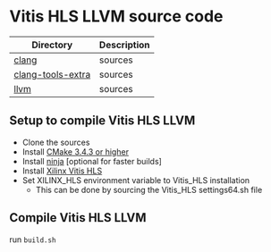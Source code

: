# Vitis HLS LLVM source code

Directory            | Description      
---------------------|------------------
[clang](clang) | sources
[clang-tools-extra](clang-tools-extra) | sources
[llvm](llvm) | sources


## Setup to compile Vitis HLS LLVM
- Clone the sources
- Install [CMake 3.4.3 or higher](https://cmake.org/download/)
- Install [ninja](https://ninja-build.org/) [optional for faster builds]
- Install [Xilinx Vitis HLS](https://www.xilinx.com/support/download/index.html/content/xilinx/en/downloadNav/vitis/2020-2.html)
- Set XILINX_HLS environment variable to Vitis_HLS installation
    - This can be done by sourcing the Vitis_HLS settings64.sh file

## Compile Vitis HLS LLVM
run `build.sh`
